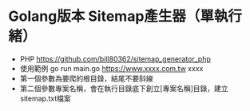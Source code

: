 # Golang版本 Sitemap產生器（單執行緒）
- PHP https://github.com/bill80362/sitemap_generator_php
- 使用範例 go run main.go https://www.xxxx.com.tw xxxx
- 第一個參數為要爬的根目錄，結尾不要斜線
- 第二個參數專案名稱，會在執行目錄底下創立[專案名稱]目錄，建立sitemap.txt檔案